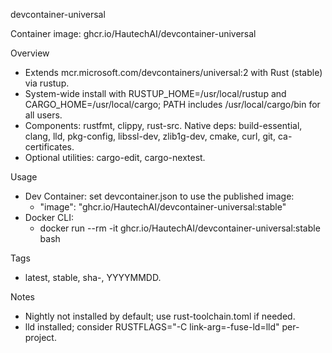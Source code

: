 devcontainer-universal

Container image: ghcr.io/HautechAI/devcontainer-universal

Overview
- Extends mcr.microsoft.com/devcontainers/universal:2 with Rust (stable) via rustup.
- System-wide install with RUSTUP_HOME=/usr/local/rustup and CARGO_HOME=/usr/local/cargo; PATH includes /usr/local/cargo/bin for all users.
- Components: rustfmt, clippy, rust-src. Native deps: build-essential, clang, lld, pkg-config, libssl-dev, zlib1g-dev, cmake, curl, git, ca-certificates.
- Optional utilities: cargo-edit, cargo-nextest.

Usage
- Dev Container: set devcontainer.json to use the published image:
  - "image": "ghcr.io/HautechAI/devcontainer-universal:stable"
- Docker CLI:
  - docker run --rm -it ghcr.io/HautechAI/devcontainer-universal:stable bash

Tags
- latest, stable, sha-<short>, YYYYMMDD.

Notes
- Nightly not installed by default; use rust-toolchain.toml if needed.
- lld installed; consider RUSTFLAGS="-C link-arg=-fuse-ld=lld" per-project.
